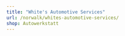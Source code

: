 ```yaml
---
title: "White's Automotive Services"
url: /norwalk/whites-automotive-services/
shop: Autowerkstatt
---
```

